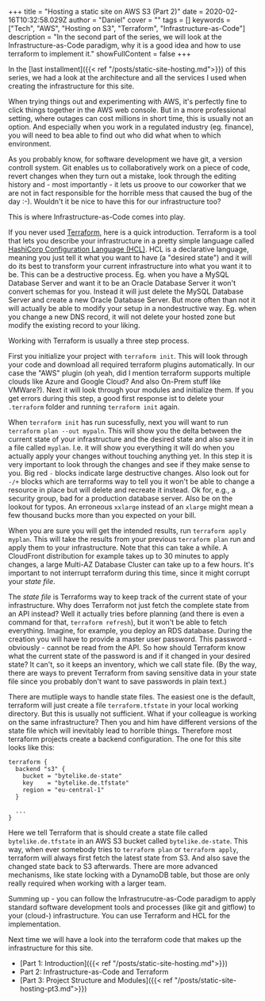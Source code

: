 +++
title = "Hosting a static site on AWS S3 (Part 2)"
date = 2020-02-16T10:32:58.029Z
author = "Daniel"
cover = ""
tags = []
keywords = ["Tech", "AWS", "Hosting on S3", "Terraform", "Infrastructure-as-Code"]
description = "In the second part of the series, we will look at the Infrastructure-as-Code paradigm, why it is a good idea and how to use terraform to implement it."
showFullContent = false
+++

In the [last installment]({{< ref "/posts/static-site-hosting.md">}}) of this series, we had a look at 
the architecture and all the services I used when creating the infrastructure for this site.

When trying things out and experimenting with AWS, it's perfectly fine to click things together in the AWS web
console. But in a more professional setting, where outages can cost millions in short time, this is usually
not an option. And especially when you work in a regulated industry (eg. finance), you will need to bea able 
to find out who did what when to which environment.

As you probably know, for software development we have git, a version controll system. Git enables us to 
collaboratively work on a piece of code, revert changes when they turn out a mistake, look through the editing
history and - most importantly - it lets us proove to our coworker that we are not in fact responsible for 
the horrible mess that caused the bug of the day :-). Wouldn't it be nice to have this for our infrastructure
too?

This is where Infrastructure-as-Code comes into play.

If you never used [Terraform](https://www.terraform.io/), here is a quick introduction. Terraform is a tool that
lets you describe your infrastructure in a pretty simple language called 
[HashiCorp Configuration Language (HCL)](https://www.terraform.io/docs/configuration/index.html). HCL is a
declarative language, meaning you just tell it what you want to have (a "desired state") and it will do its best
to transform your current infrastructure into what you want it to be. This can be a destructive process. Eg. when
you have a MySQL Database Server and want it to be an Oracle Database Server it won't convert schemas for you. 
Instead it will just delete the MySQL Database Server and create a new Oracle Database Server. But more often than 
not it will actually be able to modify your setup in a nondestructive way. Eg. when you change a new DNS record,
it will not delete your hosted zone but modify the existing record to your liking.

Working with Terraform is usually a three step process.

First you initialize your project with `terraform init`. This will look through your code and download all required
terraform plugins automatically. In our case the "AWS" plugin (oh yeah, did I mention terraform supports multiple
clouds like Azure and Google Cloud? And also On-Prem stuff like VMWare?). Next it will look through
your modules and initialize them. If you get errors during this step, a good first response ist to delete your 
`.terraform` folder and running `terraform init` again.

When `terraform init` has run sucessfully, next you will want to run `terraform plan --out mypaln`. This will 
show you the delta between the current state of your infrastructure and the desired state and also save it in a file called `myplan`. I.e. it will show 
you everything it will do when you actually apply your changes without touching anything yet. In this step it 
is very important to look through the changes and see if they make sense to you. Big red `-` blocks
indicate large destructive changes. Also look out for `-/+` blocks which are terraforms way to tell you it won't
be able to change a resource in place but will delete and recreate it instead. Ok for, e.g., a security group, bad
for a production database server. Also be on the lookout for typos. An erroneous `xxlarge` instead of an `xlarge`
might mean a few thousand bucks more than you expected on your bill.

When you are sure you will get the intended results, run `terraform apply myplan`. This will take the results from
your previous `terraform plan` run and apply them to your infrastructure. Note that this can take a while. A
CloudFront distribution for example takes up to 30 minutes to apply changes, a large Multi-AZ Database Cluster
can take up to a few hours. It's important to not interrupt terraform during this time, since it might corrupt
your *state file*.

The *state file* is Terraforms way to keep track of the current state of your infrastructure. Why does Terraform
not just fetch the complete state from an API instead? Well it actually tries before planning (and there is 
even a command for that, `terraform refresh`), but it won't be able to fetch everything. Imagine,
for example, you deploy an RDS database. During the creation you will have to provide a master user password. This
password - obviously - cannot be read from the API. So how should Terraform know what the current state of the
password is and if it changed in your desired state? It can't, so it keeps an inventory, which we call state file.
(By the way, there are ways to prevent Terraform from saving sensitive data in your state file since you probably
don't want to save passwords in plain text.)

There are mutliple ways to handle state files. The easiest one is the default, terraform will just create a file
`terraform.tfstate` in your local working directory. But this is usually not sufficient. What if your colleague
is working on the same infrastructure? Then you and him have different versions of the state file which will
inevitably lead to horrible things. Therefore most terraform projects create a backend configuration. The one for 
this site looks like this:

```hcl
terraform {
  backend "s3" {
    bucket = "bytelike.de-state"
    key    = "bytelike.de.tfstate"
    region = "eu-central-1"
  }

  ...
}
```

Here we tell Terraform that is should create a state file called `bytelike.de.tfstate` in an AWS S3 bucket called
`bytelike.de-state`. This way, when ever somebody tries to `terraform plan` or `terraform apply`, terraform will
always first fetch the latest state from S3. And also save the changed state back to S3 afterwards. 
There are more advanced mechanisms, like state locking with a DynamoDB table, but those are only really 
required when working with a larger team.

Summing up - you can follow the Infrastrucutre-as-Code paradigm to apply standard software development tools
and processes (like git and gitflow) to your (cloud-) infrastructure. You can use Terraform and HCL for
the implementation.

Next time we will have a look into the terraform code that makes up the infrastructure for this site.

- [Part 1: Introduction]({{< ref "/posts/static-site-hosting.md">}})
- Part 2: Infrastructure-as-Code and Terraform
- [Part 3: Project Structure and Modules]({{< ref "/posts/static-site-hosting-pt3.md">}})
